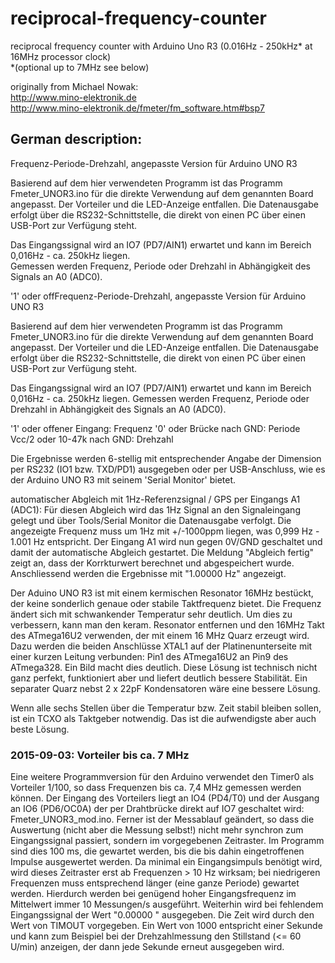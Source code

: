 # reciprocal-frequency-counter  
reciprocal frequency counter with Arduino Uno R3 (0.016Hz - 250kHz* at 16MHz processor clock)   
*(optional up to 7MHz see below)  
  
originally from Michael Nowak:    
http://www.mino-elektronik.de  
http://www.mino-elektronik.de/fmeter/fm_software.htm#bsp7  
  
## German description:  

Frequenz-Periode-Drehzahl, angepasste Version für Arduino UNO R3  
  
Basierend auf dem hier verwendeten Programm ist das Programm Fmeter_UNOR3.ino für die direkte Verwendung auf dem genannten Board angepasst. Der Vorteiler und die LED-Anzeige entfallen. Die Datenausgabe erfolgt über die RS232-Schnittstelle, die direkt von einen PC über einen USB-Port zur Verfügung steht.  
  
Das Eingangssignal wird an IO7 (PD7/AIN1) erwartet und kann im Bereich 0,016Hz - ca. 250kHz liegen.  
Gemessen werden Frequenz, Periode oder Drehzahl in Abhängigkeit des Signals an A0 (ADC0).  
  
'1' oder offFrequenz-Periode-Drehzahl, angepasste Version für Arduino UNO R3

Basierend auf dem hier verwendeten Programm ist das Programm Fmeter_UNOR3.ino für die direkte Verwendung auf dem genannten Board angepasst. Der Vorteiler und die LED-Anzeige entfallen. Die Datenausgabe erfolgt über die RS232-Schnittstelle, die direkt von einen PC über einen USB-Port zur Verfügung steht.

Das Eingangssignal wird an IO7 (PD7/AIN1) erwartet und kann im Bereich 0,016Hz - ca. 250kHz liegen.
Gemessen werden Frequenz, Periode oder Drehzahl in Abhängigkeit des Signals an A0 (ADC0).

'1' oder offener Eingang: Frequenz
'0' oder Brücke nach GND: Periode
Vcc/2 oder 10-47k nach GND: Drehzahl

Die Ergebnisse werden 6-stellig mit entsprechender Angabe der Dimension per RS232 (IO1 bzw. TXD/PD1) ausgegeben oder per USB-Anschluss, wie es der Arduino UNO R3 mit seinem 'Serial Monitor' bietet.

automatischer Abgleich mit 1Hz-Referenzsignal / GPS per Eingangs A1 (ADC1):
Für diesen Abgleich wird das 1Hz Signal an den Signaleingang gelegt und über Tools/Serial Monitor die Datenausgabe verfolgt. Die angezeigte Frequenz muss um 1Hz mit +/-1000ppm liegen, was 0,999 Hz - 1.001 Hz entspricht. Der Eingang A1 wird nun gegen 0V/GND geschaltet und damit der automatische Abgleich gestartet. Die Meldung "Abgleich fertig" zeigt an, dass der Korrkturwert berechnet und abgespeichert wurde. Anschliessend werden die Ergebnisse mit "1.00000 Hz" angezeigt.

Der Aduino UNO R3 ist mit einem kermischen Resonator 16MHz bestückt, der keine sonderlich genaue oder stabile Taktfrequenz bietet. Die Frequenz ändert sich mit schwankender Temperatur sehr deutlich. Um dies zu verbessern, kann man den keram. Resonator entfernen und den 16MHz Takt des ATmega16U2 verwenden, der mit einem 16 MHz Quarz erzeugt wird. Dazu werden die beiden Anschlüsse XTAL1 auf der Platinenunterseite mit einer kurzen Leitung verbunden: Pin1 des ATmega16U2 an Pin9 des ATmega328. Ein Bild macht dies deutlich.
Diese Lösung ist technisch nicht ganz perfekt, funktioniert aber und liefert deutlich bessere Stabilität. Ein separater Quarz nebst 2 x 22pF Kondensatoren wäre eine bessere Lösung.

Wenn alle sechs Stellen über die Temperatur bzw. Zeit stabil bleiben sollen, ist ein TCXO als Taktgeber notwendig. Das ist die aufwendigste aber auch beste Lösung.

### 2015-09-03: Vorteiler bis ca. 7 MHz
Eine weitere Programmversion für den Arduino verwendet den Timer0 als Vorteiler 1/100, so dass Frequenzen bis ca. 7,4 MHz gemessen werden können. Der Eingang des Vorteilers liegt an IO4 (PD4/T0) und der Ausgang an IO6 (PD6/OC0A) der per Drahtbrücke direkt auf IO7 geschaltet wird: Fmeter_UNOR3_mod.ino. Ferner ist der Messablauf geändert, so dass die Auswertung (nicht aber die Messung selbst!) nicht mehr synchron zum Eingangssignal passiert, sondern im vorgegebenen Zeitraster. Im Programm sind dies 100 ms, die gewartet werden, bis die bis dahin eingetroffenen Impulse ausgewertet werden. Da minimal ein Eingangsimpuls benötigt wird, wird dieses Zeitraster erst ab Frequenzen > 10 Hz wirksam; bei niedrigeren Frequenzen muss entsprechend länger (eine ganze Periode) gewartet werden. Hierdurch werden bei genügend hoher Eingangsfrequenz im Mittelwert immer 10 Messungen/s ausgeführt. Weiterhin wird bei fehlendem Eingangssignal der Wert "0.00000 <dim>" ausgegeben. Die Zeit wird durch den Wert von TIMOUT vorgegeben. Ein Wert von 1000 entspricht einer Sekunde und kann zum Beispiel bei der Drehzahlmessung den Stillstand (<= 60 U/min) anzeigen, der dann jede Sekunde erneut ausgegeben wird.
